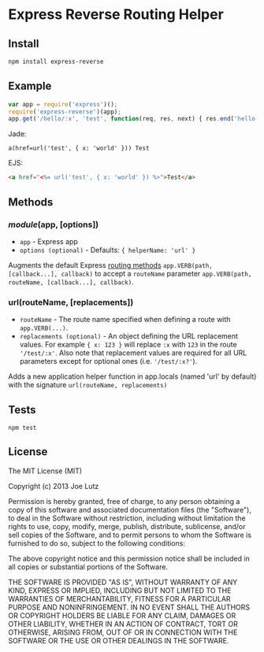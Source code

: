 # Express Reverse Routing Helper

## Install

```sh
npm install express-reverse
```

## Example

```js
var app = require('express')();
require('express-reverse')(app);
app.get('/hello/:x', 'test', function(req, res, next) { res.end('hello ' + req.params.x); });
```

Jade:
```jade
a(href=url('test', { x: 'world' })) Test
```

EJS:
```html
<a href="<%= url('test', { x: 'world' }) %>">Test</a>
```

## Methods

### _module_(app, [options])

* `app` - Express app
* `options (optional)` - Defaults: `{ helperName: 'url' }`

Augments the default Express [routing methods](http://expressjs.com/api.html#app.VERB) `app.VERB(path, [callback...], callback)` to accept a `routeName` parameter `app.VERB(path, routeName, [callback...], callback)`.

### url(routeName, [replacements])

* `routeName` - The route name specified when defining a route with `app.VERB(...)`.
* `replacements (optional)` - An object defining the URL replacement values. For example `{ x: 123 }` will replace `:x` with `123` in the route `'/test/:x'`. Also note that replacement values are required for all URL parameters except for optional ones (i.e. `'/test/:x?'`).

Adds a new application helper function in app.locals (named 'url' by default) with the signature `url(routeName, replacements)`

## Tests

`npm test`

## License

The MIT License (MIT)

Copyright (c) 2013 Joe Lutz

Permission is hereby granted, free of charge, to any person obtaining a copy
of this software and associated documentation files (the "Software"), to deal
in the Software without restriction, including without limitation the rights
to use, copy, modify, merge, publish, distribute, sublicense, and/or sell
copies of the Software, and to permit persons to whom the Software is
furnished to do so, subject to the following conditions:

The above copyright notice and this permission notice shall be included in
all copies or substantial portions of the Software.

THE SOFTWARE IS PROVIDED "AS IS", WITHOUT WARRANTY OF ANY KIND, EXPRESS OR
IMPLIED, INCLUDING BUT NOT LIMITED TO THE WARRANTIES OF MERCHANTABILITY,
FITNESS FOR A PARTICULAR PURPOSE AND NONINFRINGEMENT. IN NO EVENT SHALL THE
AUTHORS OR COPYRIGHT HOLDERS BE LIABLE FOR ANY CLAIM, DAMAGES OR OTHER
LIABILITY, WHETHER IN AN ACTION OF CONTRACT, TORT OR OTHERWISE, ARISING FROM,
OUT OF OR IN CONNECTION WITH THE SOFTWARE OR THE USE OR OTHER DEALINGS IN
THE SOFTWARE.
